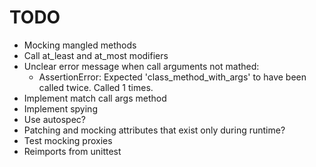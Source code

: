 # TODO

- Mocking mangled methods
- Call at_least and at_most modifiers
- Unclear error message when call arguments not mathed:
  - AssertionError: Expected 'class_method_with_args' to have been called twice. Called 1 times.
- Implement match call args method
- Implement spying
- Use autospec?
- Patching and mocking attributes that exist only during runtime?
- Test mocking proxies
- Reimports from unittest
